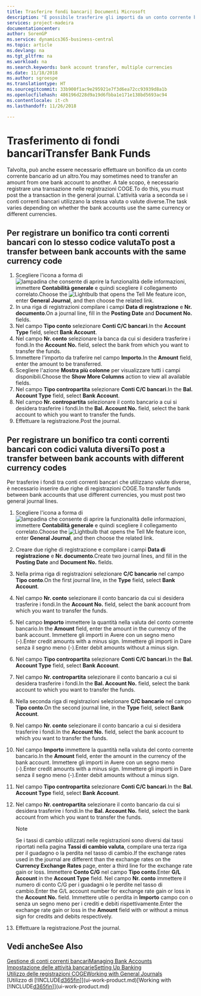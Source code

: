 ```yaml
---
title: Trasferire fondi bancari| Documenti Microsoft
description: "È possibile trasferire gli importi da un conto corrente bancario a un altro, incluse le valute diverse, tramite la registrazione della transazione nelle registrazioni COGE."
services: project-madeira
documentationcenter: 
author: SorenGP
ms.service: dynamics365-business-central
ms.topic: article
ms.devlang: na
ms.tgt_pltfrm: na
ms.workload: na
ms.search.keywords: bank account transfer, multiple currencies
ms.date: 11/18/2018
ms.author: sgroespe
ms.translationtype: HT
ms.sourcegitcommit: 33b900f1ac9e295921e7f3d6ea72cc93939d8a1b
ms.openlocfilehash: 486196d228d9a19d6fbba1e171e138bd5693ac94
ms.contentlocale: it-ch
ms.lasthandoff: 11/26/2018

---
```

# <a name="transfer-bank-funds"></a><span data-ttu-id="8393e-103">Trasferimento di fondi bancari</span><span class="sxs-lookup"><span data-stu-id="8393e-103">Transfer Bank Funds</span></span>
<span data-ttu-id="8393e-104">Talvolta, può anche essere necessario effettuare un bonifico da un conto corrente bancario ad un altro.</span><span class="sxs-lookup"><span data-stu-id="8393e-104">You may sometimes need to transfer an amount from one bank account to another.</span></span> <span data-ttu-id="8393e-105">A tale scopo, è necessario registrare una transazione nelle registrazioni COGE.</span><span class="sxs-lookup"><span data-stu-id="8393e-105">To do this, you must post the a transaction in the general journal.</span></span> <span data-ttu-id="8393e-106">L'attività varia a seconda se i conti correnti bancari utilizzano la stessa valuta o valute diverse.</span><span class="sxs-lookup"><span data-stu-id="8393e-106">The task varies depending on whether the bank accounts use the same currency or different currencies.</span></span>

## <a name="to-post-a-transfer-between-bank-accounts-with-the-same-currency-code"></a><span data-ttu-id="8393e-107">Per registrare un bonifico tra conti correnti bancari con lo stesso codice valuta</span><span class="sxs-lookup"><span data-stu-id="8393e-107">To post a transfer between bank accounts with the same currency code</span></span>
1. <span data-ttu-id="8393e-108">Scegliere l'icona a forma di ![lampadina che consente di aprire la funzionalità delle informazioni](media/ui-search/search_small.png "Informazioni sull'operazione che si desidera eseguire"), immettere **Contabilità generale** e quindi scegliere il collegamento correlato.</span><span class="sxs-lookup"><span data-stu-id="8393e-108">Choose the ![Lightbulb that opens the Tell Me feature](media/ui-search/search_small.png "Tell me what you want to do") icon, enter **General Journal**, and then choose the related link.</span></span>
2. <span data-ttu-id="8393e-109">In una riga di registrazioni compilare i campi **Data di registrazione** e **Nr. documento**.</span><span class="sxs-lookup"><span data-stu-id="8393e-109">On a journal line, fill in the **Posting Date** and **Document No.** fields.</span></span>
3. <span data-ttu-id="8393e-110">Nel campo **Tipo conto** selezionare **Conti C/C bancari**.</span><span class="sxs-lookup"><span data-stu-id="8393e-110">In the **Account Type** field, select **Bank Account**.</span></span>
4. <span data-ttu-id="8393e-111">Nel campo **Nr. conto** selezionare la banca da cui si desidera trasferire i fondi.</span><span class="sxs-lookup"><span data-stu-id="8393e-111">In the **Account No.** field, select the bank from which you want to transfer the funds.</span></span>
5. <span data-ttu-id="8393e-112">Immettere l'importo da traferire nel campo **Importo**.</span><span class="sxs-lookup"><span data-stu-id="8393e-112">In the **Amount** field, enter the amount to be transferred.</span></span>
6. <span data-ttu-id="8393e-113">Scegliere l'azione **Mostra più colonne** per visualizzare tutti i campi disponibili.</span><span class="sxs-lookup"><span data-stu-id="8393e-113">Choose the **Show More Columns** action to view all available fields.</span></span>
7. <span data-ttu-id="8393e-114">Nel campo **Tipo contropartita** selezionare **Conti C/C bancari**.</span><span class="sxs-lookup"><span data-stu-id="8393e-114">In the **Bal. Account Type** field, select **Bank Account**.</span></span>
8. <span data-ttu-id="8393e-115">Nel campo **Nr. contropartita** selezionare il conto bancario a cui si desidera trasferire i fondi.</span><span class="sxs-lookup"><span data-stu-id="8393e-115">In the **Bal. Account No.** field, select the bank account to which you want to transfer the funds.</span></span>
9. <span data-ttu-id="8393e-116">Effettuare la registrazione.</span><span class="sxs-lookup"><span data-stu-id="8393e-116">Post the journal.</span></span>

## <a name="to-post-a-transfer-between-bank-accounts-with-different-currency-codes"></a><span data-ttu-id="8393e-117">Per registrare un bonifico tra conti correnti bancari con codici valuta diversi</span><span class="sxs-lookup"><span data-stu-id="8393e-117">To post a transfer between bank accounts with different currency codes</span></span>
<span data-ttu-id="8393e-118">Per trasferire i fondi tra conti correnti bancari che utilizzano valute diverse, è necessario inserire due righe di registrazioni COGE.</span><span class="sxs-lookup"><span data-stu-id="8393e-118">To transfer funds between bank accounts that use different currencies, you must post two general journal lines.</span></span>

1. <span data-ttu-id="8393e-119">Scegliere l'icona a forma di ![lampadina che consente di aprire la funzionalità delle informazioni](media/ui-search/search_small.png "Informazioni sull'operazione che si desidera eseguire"), immettere **Contabilità generale** e quindi scegliere il collegamento correlato.</span><span class="sxs-lookup"><span data-stu-id="8393e-119">Choose the ![Lightbulb that opens the Tell Me feature](media/ui-search/search_small.png "Tell me what you want to do") icon, enter **General Journal**, and then choose the related link.</span></span>
2. <span data-ttu-id="8393e-120">Creare due righe di registrazione e compilare i campi **Data di registrazione** e **Nr. documento**.</span><span class="sxs-lookup"><span data-stu-id="8393e-120">Create two journal lines, and fill in the **Posting Date** and **Document No.** fields.</span></span>
3. <span data-ttu-id="8393e-121">Nella prima riga di registrazioni selezionare **C/C bancario** nel campo **Tipo conto**.</span><span class="sxs-lookup"><span data-stu-id="8393e-121">On the first journal line, in the **Type** field, select **Bank Account**.</span></span>
4. <span data-ttu-id="8393e-122">Nel campo **Nr. conto** selezionare il conto bancario da cui si desidera trasferire i fondi.</span><span class="sxs-lookup"><span data-stu-id="8393e-122">In the **Account No.** field, select the bank account from which you want to transfer the funds.</span></span>
5. <span data-ttu-id="8393e-123">Nel campo **Importo** immettere la quantità nella valuta del conto corrente bancario.</span><span class="sxs-lookup"><span data-stu-id="8393e-123">In the **Amount** field, enter the amount in the currency of the bank account.</span></span> <span data-ttu-id="8393e-124">Immettere gli importi in Avere con un segno meno (-).</span><span class="sxs-lookup"><span data-stu-id="8393e-124">Enter credit amounts with a minus sign.</span></span> <span data-ttu-id="8393e-125">Immettere gli importi in Dare senza il segno meno (-).</span><span class="sxs-lookup"><span data-stu-id="8393e-125">Enter debit amounts without a minus sign.</span></span>
6. <span data-ttu-id="8393e-126">Nel campo **Tipo contropartita** selezionare **Conti C/C bancari**.</span><span class="sxs-lookup"><span data-stu-id="8393e-126">In the **Bal. Account Type** field, select **Bank Account**.</span></span>
7. <span data-ttu-id="8393e-127">Nel campo **Nr. contropartita** selezionare il conto bancario a cui si desidera trasferire i fondi.</span><span class="sxs-lookup"><span data-stu-id="8393e-127">In the **Bal. Account No.** field, select the bank account to which you want to transfer the funds.</span></span>
8. <span data-ttu-id="8393e-128">Nella seconda riga di registrazioni selezionare **C/C bancario** nel campo **Tipo conto**.</span><span class="sxs-lookup"><span data-stu-id="8393e-128">On the second journal line, in the **Type** field, select **Bank Account**.</span></span>
9. <span data-ttu-id="8393e-129">Nel campo **Nr. conto** selezionare il conto bancario a cui si desidera trasferire i fondi.</span><span class="sxs-lookup"><span data-stu-id="8393e-129">In the **Account No.** field, select the bank account to which you want to transfer the funds.</span></span>
10. <span data-ttu-id="8393e-130">Nel campo **Importo** immettere la quantità nella valuta del conto corrente bancario.</span><span class="sxs-lookup"><span data-stu-id="8393e-130">In the **Amount** field, enter the amount in the currency of the bank account.</span></span> <span data-ttu-id="8393e-131">Immettere gli importi in Avere con un segno meno (-).</span><span class="sxs-lookup"><span data-stu-id="8393e-131">Enter credit amounts with a minus sign.</span></span> <span data-ttu-id="8393e-132">Immettere gli importi in Dare senza il segno meno (-).</span><span class="sxs-lookup"><span data-stu-id="8393e-132">Enter debit amounts without a minus sign.</span></span>
11. <span data-ttu-id="8393e-133">Nel campo **Tipo contropartita** selezionare **Conti C/C bancari**.</span><span class="sxs-lookup"><span data-stu-id="8393e-133">In the **Bal. Account Type** field, select **Bank Account**.</span></span>  
12. <span data-ttu-id="8393e-134">Nel campo **Nr. contropartita** selezionare il conto bancario da cui si desidera trasferire i fondi.</span><span class="sxs-lookup"><span data-stu-id="8393e-134">In the **Bal. Account No.** field, select the bank account from which you want to transfer the funds.</span></span>

    > [!NOTE]  
    > <span data-ttu-id="8393e-135">Se i tassi di cambio utilizzati nelle registrazioni sono diversi dai tassi riportati nella pagina **Tassi di cambio valuta**, compilare una terza riga per il guadagno o la perdita nel tasso di cambio.</span><span class="sxs-lookup"><span data-stu-id="8393e-135">If the exchange rates used in the journal are different than the exchange rates on the **Currency Exchange Rates** page, enter a third line for the exchange rate gain or loss.</span></span> <span data-ttu-id="8393e-136">Immettere **Conto C/G** nel campo **Tipo conto**.</span><span class="sxs-lookup"><span data-stu-id="8393e-136">Enter **G/L Account** in the **Account Type** field.</span></span> <span data-ttu-id="8393e-137">Nel campo **Nr. conto** immettere il numero di conto C/G per i guadagni o le perdite nel tasso di cambio.</span><span class="sxs-lookup"><span data-stu-id="8393e-137">Enter the G/L account number for exchange rate gain or loss in the **Account No.** field.</span></span> <span data-ttu-id="8393e-138">Immettere utile o perdita in **Importo** campo con o senza un segno meno per i crediti e debiti rispettivamente.</span><span class="sxs-lookup"><span data-stu-id="8393e-138">Enter the exchange rate gain or loss in the **Amount** field with or without a minus sign for credits and debits respectively.</span></span>
13. <span data-ttu-id="8393e-139">Effettuare la registrazione.</span><span class="sxs-lookup"><span data-stu-id="8393e-139">Post the journal.</span></span>

## <a name="see-also"></a><span data-ttu-id="8393e-140">Vedi anche</span><span class="sxs-lookup"><span data-stu-id="8393e-140">See Also</span></span>
[<span data-ttu-id="8393e-141">Gestione di conti correnti bancari</span><span class="sxs-lookup"><span data-stu-id="8393e-141">Managing Bank Accounts</span></span>](bank-manage-bank-accounts.md)  
[<span data-ttu-id="8393e-142">Impostazione delle attività bancarie</span><span class="sxs-lookup"><span data-stu-id="8393e-142">Setting Up Banking</span></span>](bank-setup-banking.md)  
[<span data-ttu-id="8393e-143">Utilizzo delle registrazioni COGE</span><span class="sxs-lookup"><span data-stu-id="8393e-143">Working with General Journals</span></span>](ui-work-general-journals.md)  
<span data-ttu-id="8393e-144">[Utilizzo di [!INCLUDE[d365fin](includes/d365fin_md.md)]](ui-work-product.md)</span><span class="sxs-lookup"><span data-stu-id="8393e-144">[Working with [!INCLUDE[d365fin](includes/d365fin_md.md)]](ui-work-product.md)</span></span>

